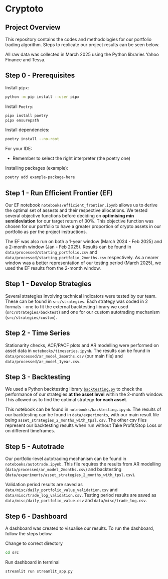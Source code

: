 # Cryptoto

## Project Overview

This repository contains the codes and methodologies for our portfolio trading algorithm. Steps to replicate our project results can be seen below.

All raw data was collected in March 2025 using the Python libraries Yahoo Finance and Tessa.

## Step 0 - Prerequisites

Install `pipx`:

```bash
python -m pip install --user pipx
```

Install `Poetry`:

```bash
pipx install poetry
pipx ensurepath
```

Install dependencies:

```bash
poetry install --no-root
```

For your IDE:

- Remember to select the right interpreter (the poetry one)

Installing packages (example):

```bash
poetry add example-package-here
```

## Step 1 - Run Efficient Frontier (EF)

Our EF notebook `notebooks/efficient_frontier.ipynb` allows us to derive the optimal set of assests and their respective allocations. We tested several objective functions before deciding on **optimising min semideviation** for our target return of 30%. This objective function was chosen for our portfolio to have a greater proportion of crypto assets in our portfolio as per the project instructions.

The EF was also run on both a 1-year window (March 2024 - Feb 2025) and a 2-month window (Jan - Feb 2025).
Results can be found in `data/processed/starting_portfolio.csv` and `data/processed/starting_portfolio_2months.csv` respectively. As a nearer window was a better representation of our testing period (March 2025), we used the EF results from the 2-month window.

## Step 1 - Develop Strategies

Several strategies involving technical indicators were tested by our team. These can be found in `src/strategies`. Each strategy was coded in 2 formats - one to fit the external backtesting library we used (`src/strategies/backtest`) and one for our custom autotrading mechanism (`src/strategies/custom`).

## Step 2 - Time Series

Stationarity checks, ACF/PACF plots and AR modelling were performed on asset data in `notebooks/timeseries.ipynb`. The results can be found in `data/processed/ar_model_2months.csv` (our main file) and `data/processed/ar_model_1year.csv`.

## Step 3 - Backtesting

We used a Python backtesting library [`backtesting.py`](https://kernc.github.io/backtesting.py/) to check the performance of our strategies **at the asset level** within the 2-month window. This allowed us to find the optimal strategy **for each asset**.

This notebook can be found in `notebooks/backtesting.ipynb`. The results of our backtesting can be found in `data/experiments`, with our main result file being `asset_strategies_2_months_with_tpsl.csv`. The other csv files represent our backtesting results when run without Take Profit/Stop Loss or on different timeframes.

## Step 5 - Autotrade

Our portfolio-level autotrading mechanism can be found in `notebooks/autotrade.ipynb`. This file requires the results from AR modelling (`data/processed/ar_model_2months.csv`) and backtesting (`data/experiments/asset_strategies_2_months_with_tpsl.csv`).

Validation period results are saved as `data/misc/daily_portfolio_value_validation.csv` and `data/misc/trade_log_validation.csv`. Testing period results are saved as `data/misc/daily_portfolio_value.csv` and `data/misc/trade_log.csv`.

## Step 6 - Dashboard

A dashboard was created to visualise our results. To run the dashboard, follow the steps below.

Change to correct directory

```bash
cd src
```

Run dashboard in terminal

```bash
streamlit run streamlit_app.py
```
